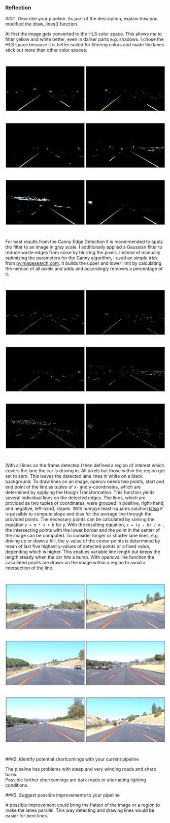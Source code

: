 ### Reflection

###1. Describe your pipeline. As part of the description, explain how you modified the draw_lines() function.

At first the image gets converted to the HLS color space. This allows me to filter yellow and white better, even in darker parts e.g. shadows.
I chose the HLS space because it is better suited for filtering colors and made the lanes stick out more than other color spaces. 

![Filtered Colors of Lane Lines](./examples/plots/filtered.png "Yellow And White Colors Filtered")

For best results from the Canny Edge Detection it is recommended to apply the filter to an image in gray scale.
I additionally applied a Gaussian filter to reduce waste edges from noise by blurring the pixels.
Instead of manually optimizing the parameters for the Canny algorithm, I used an simple trick from 
[pyimagesearch.com](http://www.pyimagesearch.com/2015/04/06/zero-parameter-automatic-canny-edge-detection-with-python-and-opencv/). 
It builds the upper and lower limit by calculating the median of all pixels and adds and accordingly removes a percentage of it.  

![After Canny Edge Detection](./examples/plots/canny_edge.png "Detected Edges by Canny Algorithm")  

With all lines on the frame detected I then defined a region of interest which covers the lane the car is driving in. All pixels but those within the region
get set to zero. This leaves the detected lane lines in white on a black background.
To draw lines on an image, opencv needs two points, start and end point of the line as tuples of x- and y-coordinates,
which are determined by applying the Hough Transformation. This function yields several individual lines on the detected edges.
The lines, which are provided as two tuples of coordinates, were grouped in positive, right-hand, and negative, left-hand, slopes. 
With *numpys* least-squares solution [lstsq](https://docs.scipy.org/doc/numpy/reference/generated/numpy.linalg.lstsq.html#numpy.linalg.lstsq) 
it is possible to compute slope and bias for the average line through the provided points.
The necessary points can be calculated by solving the equation `` y = m * x + b `` for y. With the resulting equation, ``x = (y - b) / m ``, 
the intersecting points with the lower border and the point in the center of the image can be computed.
To consider longer or shorter lane lines, e.g. driving up or down a hill, the y-value of the center points is determined by mean of last five highest
y-values of detected points or a fixed value, depending which is higher. This enables variable line length but keeps the length steady when the car hits a bump.
With *opencvs* line function the calculated points are drawn on the image within a region to avoid a intersection of the line.

![Detected Lane Lines](./examples/plots/detected_lines.png "Lane Lines in Yellow and Pink")


###2. Identify potential shortcomings with your current pipeline

The pipeline has problems with steep and very winding roads and sharp turns.  
Possible further shortcomings are dark roads or alternating lighting conditions.

###3. Suggest possible improvements to your pipeline

A possible improvement could bring the flatten of the image or a region to make the lanes parallel. 
This way detecting and drawing lines would be easier for bent lines. 
